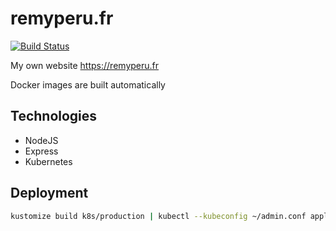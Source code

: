 # remyperu.fr

[![Build Status](https://build.remyperu.dev/api/badges/kilbiller/remyperu.fr/status.svg)](https://build.remyperu.dev/kilbiller/remyperu.fr)

My own website https://remyperu.fr

Docker images are built automatically

## Technologies

- NodeJS
- Express
- Kubernetes

## Deployment

```bash
kustomize build k8s/production | kubectl --kubeconfig ~/admin.conf apply -f -
```

